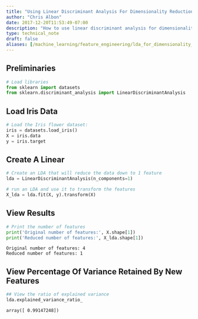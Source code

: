 ```yaml
---
title: "Using Linear Discriminant Analysis For Dimensionality Reduction"
author: "Chris Albon"
date: 2017-12-20T11:53:49-07:00
description: "How to use linear discriminant analysis for dimensionality reduction using Python."
type: technical_note
draft: false
aliases: [/machine_learning/feature_engineering/lda_for_dimensionality_reduction/]
---
```

## Preliminaries


```python
# Load libraries
from sklearn import datasets
from sklearn.discriminant_analysis import LinearDiscriminantAnalysis
```

## Load Iris Data


```python
# Load the Iris flower dataset:
iris = datasets.load_iris()
X = iris.data
y = iris.target
```

## Create A Linear 


```python
# Create an LDA that will reduce the data down to 1 feature
lda = LinearDiscriminantAnalysis(n_components=1)

# run an LDA and use it to transform the features
X_lda = lda.fit(X, y).transform(X)
```

## View Results


```python
# Print the number of features
print('Original number of features:', X.shape[1])
print('Reduced number of features:', X_lda.shape[1])
```

    Original number of features: 4
    Reduced number of features: 1


## View Percentage Of Variance Retained By New Features


```python
## View the ratio of explained variance
lda.explained_variance_ratio_
```




    array([ 0.99147248])


